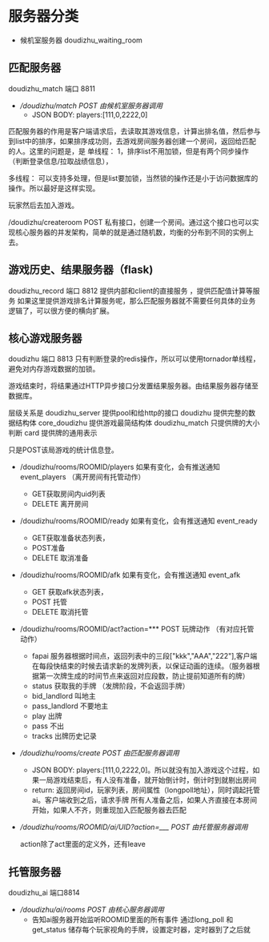 # 服务器分类

* 候机室服务器 doudizhu_waiting_room 

## 匹配服务器
doudizhu_match 端口 8811

* */doudizhu/match POST 由候机室服务器调用*
    - JSON BODY: players:[111,0,2222,0]

匹配服务器的作用是客户端请求后，去读取其游戏信息，计算出排名值，然后参与到list中的排序，如果排序成功则，去游戏房间服务器创建一个房间，返回给匹配的人。这里的问题是，是
单线程：
    1，排序list不用加锁，但是有两个同步操作（判断登录信息/拉取战绩信息），

多线程：
    可以支持多处理，但是list要加锁，当然锁的操作还是小于访问数据库的操作。所以最好是这样实现。

玩家然后去加入游戏。

/doudizhu/createroom POST 私有接口，创建一个房间。通过这个接口也可以实现核心服务器的并发架构，简单的就是通过随机数，均衡的分布到不同的实例上去。

## 游戏历史、结果服务器（flask)
doudizhu_record 端口 8812
提供内部和client的直接服务 ，提供匹配值计算等服务
如果这里提供游戏排名计算服务呢，那么匹配服务器就不需要任何具体的业务逻辑了，可以很方便的横向扩展。

## 核心游戏服务器
doudizhu 端口 8813
只有判断登录的redis操作，所以可以使用tornador单线程，避免对内存游戏数据的加锁。

游戏结束时，将结果通过HTTP异步接口分发置结果服务器。由结果服务器存储至数据库。


层级关系是
doudizhu_server  提供pool和给http的接口
doudizhu  提供完整的数据结构体
core_doudizhu 提供游戏最简结构体
doudizhu_match 只提供牌的大小判断
card 提供牌的通用表示


只是POST该局游戏的统计信息登。
* /doudizhu/rooms/ROOMID/players  如果有变化，会有推送通知 event_players （离开房间有托管动作）
    - GET获取房间内uid列表 
    - DELETE 离开房间
* /doudizhu/rooms/ROOMID/ready   如果有变化，会有推送通知 event_ready
    - GET获取准备状态列表，
    - POST准备 
    - DELETE 取消准备
* /doudizhu/rooms/ROOMID/afk    如果有变化，会有推送通知 event_afk
    - GET 获取afk状态列表， 
    - POST 托管
    - DELETE 取消托管
* /doudizhu/rooms/ROOMID/act?action=*** POST 玩牌动作 （有对应托管动作）
    - fapai  服务器根据时间点，返回列表中的三段["kkk","AAA","222"],客户端在每段快结束的时候去请求新的发牌列表，以保证动画的连续。（服务器根据第一次牌生成的时间节点来返回对应段数，防止提前知道所有的牌）
    - status 获取我的手牌 （发牌阶段，不会返回手牌）
    - bid_landlord 叫地主
    - pass_landlord 不要地主
    - play 出牌
    - pass 不出
    - tracks 出牌历史记录

* */doudizhu/rooms/create POST 由匹配服务器调用*
    - JSON BODY: players:[111,0,2222,0]。所以就没有加入游戏这个过程，如果一局游戏结束后，有人没有准备，就开始倒计时，倒计时到就剔出房间
    - return: 返回房间id，玩家列表，房间属性（longpoll地址），同时调起托管ai。客户端收到之后，请求手牌
    所有人准备之后，如果人齐直接在本房间开始，如果人不齐，则重现加入匹配服务器去匹配

* */doudizhu/rooms/ROOMID/ai/UID?action=___ POST 由托管服务器调用*

    action除了act里面的定义外，还有leave

## 托管服务器

doudizhu_ai 端口8814

* */doudizhu/ai/rooms POST 由核心服务器调用*
    - 告知ai服务器开始监听ROOMID里面的所有事件
通过long_poll 和get_status 储存每个玩家视角的手牌，设置定时器，定时器到了之后就


